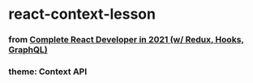# react-context-lesson

### from [Complete React Developer in 2021 (w/ Redux, Hooks, GraphQL)](https://www.udemy.com/course/complete-react-developer-zero-to-mastery/)

### theme: Context API
